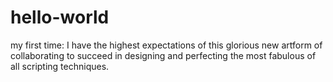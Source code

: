 # hello-world
my first time:
I have the highest expectations of this glorious new artform of collaborating to succeed in designing and perfecting the most fabulous of all scripting techniques.
